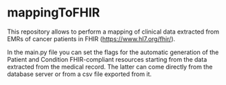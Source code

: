 # mappingToFHIR

This repository allows to perform a mapping of clinical data extracted from EMRs of cancer patients in FHIR (https://www.hl7.org/fhir/).

In the main.py file you can set the flags for the automatic generation of the Patient and Condition FHIR-compliant resources starting from the data extracted from the medical record. The latter can come directly from the database server or from a csv file exported from it.
